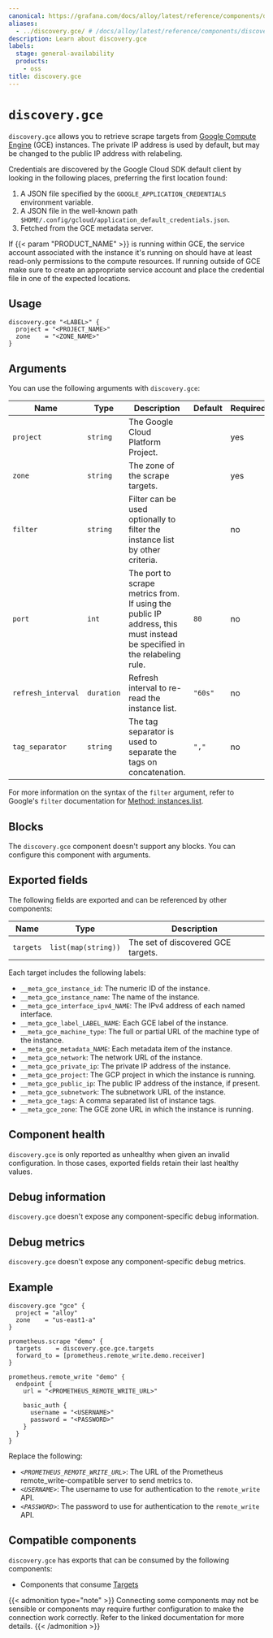 ```yaml
---
canonical: https://grafana.com/docs/alloy/latest/reference/components/discovery/discovery.gce/
aliases:
  - ../discovery.gce/ # /docs/alloy/latest/reference/components/discovery.gce/
description: Learn about discovery.gce
labels:
  stage: general-availability
  products:
    - oss
title: discovery.gce
---
```


# `discovery.gce`

`discovery.gce` allows you to retrieve scrape targets from [Google Compute Engine][] (GCE) instances.
The private IP address is used by default, but may be changed to the public IP address with relabeling.

Credentials are discovered by the Google Cloud SDK default client by looking in the following places, preferring the first location found:

1. A JSON file specified by the `GOOGLE_APPLICATION_CREDENTIALS` environment variable.
2. A JSON file in the well-known path `$HOME/.config/gcloud/application_default_credentials.json`.
3. Fetched from the GCE metadata server.

If {{< param "PRODUCT_NAME" >}} is running within GCE, the service account associated with the instance it's running on should have at least read-only permissions to the compute resources.
If running outside of GCE make sure to create an appropriate service account and place the credential file in one of the expected locations.

[Google Compute Engine]: https://cloud.google.com/compute

## Usage

```alloy
discovery.gce "<LABEL>" {
  project = "<PROJECT_NAME>"
  zone    = "<ZONE_NAME>"
}
```

## Arguments

You can use the following arguments with `discovery.gce`:

| Name               | Type       | Description                                                                                                             | Default | Required |
| ------------------ | ---------- | ----------------------------------------------------------------------------------------------------------------------- | ------- | -------- |
| `project`          | `string`   | The Google Cloud Platform Project.                                                                                      |         | yes      |
| `zone`             | `string`   | The zone of the scrape targets.                                                                                         |         | yes      |
| `filter`           | `string`   | Filter can be used optionally to filter the instance list by other criteria.                                            |         | no       |
| `port`             | `int`      | The port to scrape metrics from. If using the public IP address, this must instead be specified in the relabeling rule. | `80`    | no       |
| `refresh_interval` | `duration` | Refresh interval to re-read the instance list.                                                                          | `"60s"` | no       |
| `tag_separator`    | `string`   | The tag separator is used to separate the tags on concatenation.                                                        | `","`   | no       |

For more information on the syntax of the `filter` argument, refer to Google's `filter` documentation for [Method: instances.list][].

[Method: instances.list]: https://cloud.google.com/compute/docs/reference/latest/instances/list

## Blocks

The `discovery.gce` component doesn't support any blocks. You can configure this component with arguments.

## Exported fields

The following fields are exported and can be referenced by other components:

| Name      | Type                | Description                        |
| --------- | ------------------- | ---------------------------------- |
| `targets` | `list(map(string))` | The set of discovered GCE targets. |

Each target includes the following labels:

* `__meta_gce_instance_id`: The numeric ID of the instance.
* `__meta_gce_instance_name`: The name of the instance.
* `__meta_gce_interface_ipv4_NAME`: The IPv4 address of each named interface.
* `__meta_gce_label_LABEL_NAME`: Each GCE label of the instance.
* `__meta_gce_machine_type`: The full or partial URL of the machine type of the instance.
* `__meta_gce_metadata_NAME`: Each metadata item of the instance.
* `__meta_gce_network`: The network URL of the instance.
* `__meta_gce_private_ip`: The private IP address of the instance.
* `__meta_gce_project`: The GCP project in which the instance is running.
* `__meta_gce_public_ip`: The public IP address of the instance, if present.
* `__meta_gce_subnetwork`: The subnetwork URL of the instance.
* `__meta_gce_tags`: A comma separated list of instance tags.
* `__meta_gce_zone`: The GCE zone URL in which the instance is running.

## Component health

`discovery.gce` is only reported as unhealthy when given an invalid configuration.
In those cases, exported fields retain their last healthy values.

## Debug information

`discovery.gce` doesn't expose any component-specific debug information.

## Debug metrics

`discovery.gce` doesn't expose any component-specific debug metrics.

## Example

```alloy
discovery.gce "gce" {
  project = "alloy"
  zone    = "us-east1-a"
}

prometheus.scrape "demo" {
  targets    = discovery.gce.gce.targets
  forward_to = [prometheus.remote_write.demo.receiver]
}

prometheus.remote_write "demo" {
  endpoint {
    url = "<PROMETHEUS_REMOTE_WRITE_URL>"

    basic_auth {
      username = "<USERNAME>"
      password = "<PASSWORD>"
    }
  }
}
```

Replace the following:

* _`<PROMETHEUS_REMOTE_WRITE_URL>`_: The URL of the Prometheus remote_write-compatible server to send metrics to.
* _`<USERNAME>`_: The username to use for authentication to the `remote_write` API.
* _`<PASSWORD>`_: The password to use for authentication to the `remote_write` API.

<!-- START GENERATED COMPATIBLE COMPONENTS -->

## Compatible components

`discovery.gce` has exports that can be consumed by the following components:

- Components that consume [Targets](../../../compatibility/#targets-consumers)

{{< admonition type="note" >}}
Connecting some components may not be sensible or components may require further configuration to make the connection work correctly.
Refer to the linked documentation for more details.
{{< /admonition >}}

<!-- END GENERATED COMPATIBLE COMPONENTS -->
